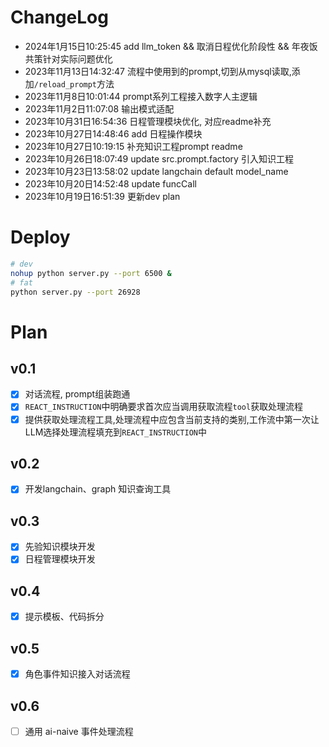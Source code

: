 # ChangeLog
- 2024年1月15日10:25:45 add llm_token && 取消日程优化阶段性 && 年夜饭共策针对实际问题优化
- 2023年11月13日14:32:47 流程中使用到的prompt,切到从mysql读取,添加`/reload_prompt`方法
- 2023年11月8日10:01:44 prompt系列工程接入数字人主逻辑
- 2023年11月2日11:07:08 输出模式适配
- 2023年10月31日16:54:36 日程管理模块优化, 对应readme补充
- 2023年10月27日14:48:46 add 日程操作模块
- 2023年10月27日10:19:15 补充知识工程prompt readme
- 2023年10月26日18:07:49 update src.prompt.factory 引入知识工程
- 2023年10月23日13:58:02 update langchain default model_name
- 2023年10月20日14:52:48 update funcCall
- 2023年10月19日16:51:39 更新dev plan

# Deploy
```sh
# dev
nohup python server.py --port 6500 &
# fat
python server.py --port 26928
```

# Plan
## v0.1
- [x] 对话流程, prompt组装跑通
- [x] `REACT_INSTRUCTION`中明确要求首次应当调用获取流程`tool`获取处理流程
- [x] 提供获取处理流程工具,处理流程中应包含当前支持的类别,工作流中第一次让LLM选择处理流程填充到`REACT_INSTRUCTION`中
## v0.2
- [x] 开发langchain、graph 知识查询工具
## v0.3
- [x] 先验知识模块开发
- [x] 日程管理模块开发
## v0.4
- [x] 提示模板、代码拆分
## v0.5
- [x] 角色事件知识接入对话流程
## v0.6
- [ ] 通用 ai-naive 事件处理流程